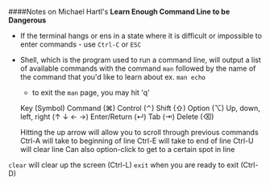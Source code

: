 ####Notes on Michael Hartl's **Learn Enough Command Line to be Dangerous**

- If the terminal hangs or ens in a state where it is difficult or impossible to enter commands - use `Ctrl-C` or `ESC`

- Shell, which is the program used to run a command line, will output a list of available commands with the command `man` followed by the name of the command that you'd like to learn about ex. `man echo`

  - to exit the `man` page, you may hit 'q'


  
  Key (Symbol)
  Command	(⌘)
  Control	(⌃)
  Shift	(⇧)
  Option (⌥)
  Up, down, left, right	(↑ ↓ ← →)
  Enter/Return	(↵)
  Tab	(⇥)
  Delete	(⌫)

  Hitting the up arrow will allow you to scroll through previous commands
  Ctrl-A will take to beginning of line
  Ctrl-E will take to end of line
  Ctrl-U will clear line
  Can also option-click to get to a certain spot in line

`clear` will clear up the screen (Ctrl-L)
`exit` when you are ready to exit (Ctrl-D)
